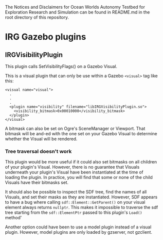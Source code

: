 The Notices and Disclaimers for Ocean Worlds Autonomy Testbed for Exploration
Research and Simulation can be found in README.md in the root directory of
this repository.

IRG Gazebo plugins
==================================
IRGVisibilityPlugin
----------------------------------

This plugin calls SetVisibilityFlags() on a Gazebo Visual.

This is a visual plugin that can only be use within a Gazebo `<visual>` tag like this:
```
<visual name="visual">
  .
  .
  .
  <plugin name="visibility" filename="libIRGVisibilityPlugin.so">
    <visibility_bitmask>0x00010000</visibility_bitmask>
  </plugin>
</visual>
```

A bitmask can also be set on Ogre's SceneManager or Viewport. That bitmask will
be and-ed with the one set on your Gazebo Visual to determine whether the Visual
will be rendered.

### Tree traversal doesn't work
This plugin would be more useful if it could also set bitmasks on all children
of your plugin's Visual. However, there is no guarantee that Visuals underneath
your plugin's Visual have been instantiated at the time of loading the plugin.
In practice, you will find that some or none of the child Visuals have their
bitmasks set.

It should also be possible to inspect the SDF tree, find the names of all
Visuals, and set their masks as they are instantiated. However, SDF appears to
have a bug where calling `sdf::Element::GetParent()` on your visual element
always returns `nullptr`. This makes it impossible to traverse the sdf tree
starting from the `sdf::ElementPtr` passed to this plugin's `Load()` method'

Another option could have been to use a model plugin instead of a visual plugin.
However, model plugins are only loaded by gzserver, not gzclient.

